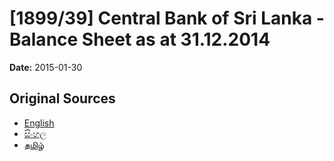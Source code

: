 # [1899/39] Central Bank of Sri Lanka - Balance Sheet as at 31.12.2014

**Date:** 2015-01-30

## Original Sources

- [English](https://documents.gov.lk/view/extra-gazettes/2015/1/1899-39_E.pdf)
- [සිංහල](https://documents.gov.lk/view/extra-gazettes/2015/1/1899-39_S.pdf)
- [தமிழ்](https://documents.gov.lk/view/extra-gazettes/2015/1/1899-39_T.pdf)
